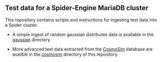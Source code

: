 Test data for a Spider-Engine MariaDB cluster
---------------------------------------------

This repository contains scripts and instructions for ingesting test data into a Spider cluster. 

* A simple ingest of random gaussian distributes data is available in the [gaussian](gaussian) directory.

* More advanced test data extracted from the [CosmoSim](https://www.cosmosim.org/) database are availble in the [cosmosim](cosmosim) directory of this repository.
